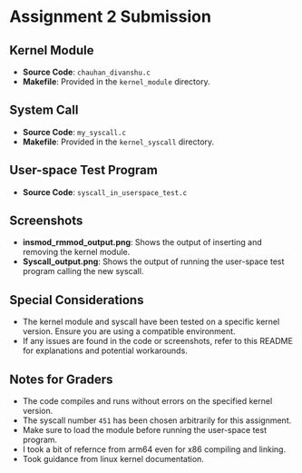 # Assignment 2 Submission

## Kernel Module
- **Source Code**: `chauhan_divanshu.c`
- **Makefile**: Provided in the `kernel_module` directory.

## System Call
- **Source Code**: `my_syscall.c`
- **Makefile**: Provided in the `kernel_syscall` directory.

## User-space Test Program
- **Source Code**: `syscall_in_userspace_test.c`

## Screenshots
- **insmod_rmmod_output.png**: Shows the output of inserting and removing the kernel module.
- **Syscall_output.png**: Shows the output of running the user-space test program calling the new syscall.

## Special Considerations
- The kernel module and syscall have been tested on a specific kernel version. Ensure you are using a compatible environment.
- If any issues are found in the code or screenshots, refer to this README for explanations and potential workarounds.

## Notes for Graders
- The code compiles and runs without errors on the specified kernel version.
- The syscall number `451` has been chosen arbitrarily for this assignment.
- Make sure to load the module before running the user-space test program.
- I took a bit of refernce from arm64 even for x86 compiling and linking.
- Took guidance from linux kernel documentation.
